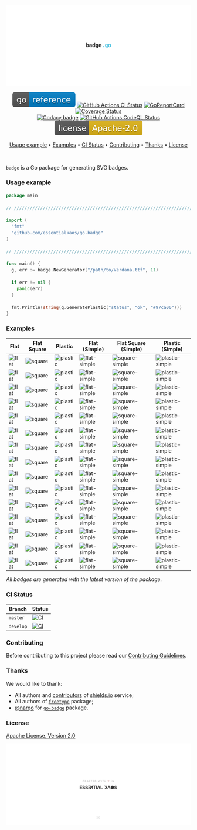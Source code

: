 <p align="center"><a href="#readme"><img src=".github/images/card.svg"/></a></p>

<p align="center">
  <a href="https://kaos.sh/g/go-badge"><img src=".github/images/godoc.svg"/></a>
  <a href="https://kaos.sh/w/go-badge/ci"><img src="https://kaos.sh/w/go-badge/ci.svg" alt="GitHub Actions CI Status" /></a>
  <a href="https://kaos.sh/r/go-badge"><img src="https://kaos.sh/r/go-badge.svg" alt="GoReportCard" /></a>
  <a href="https://kaos.sh/c/go-badge"><img src="https://kaos.sh/c/go-badge.svg" alt="Coverage Status" /></a><br/>
  <a href="https://kaos.sh/y/go-badge"><img src="https://kaos.sh/y/a090e4e0d8e14e58bc9c7a5458c2803e.svg" alt="Codacy badge" /></a>
  <a href="https://kaos.sh/w/go-badge/codeql"><img src="https://kaos.sh/w/go-badge/codeql.svg" alt="GitHub Actions CodeQL Status" /></a>
  <a href="#license"><img src=".github/images/license.svg"/></a>
</p>

<p align="center"><a href="#usage-example">Usage example</a> • <a href="#examples">Examples</a> • <a href="#ci-status">CI Status</a> • <a href="#contributing">Contributing</a> • <a href="#thanks">Thanks</a> • <a href="#license">License</a></p>

<br/>

`badge` is a Go package for generating SVG badges.

### Usage example

```go
package main

// ////////////////////////////////////////////////////////////////////////// //

import (
  "fmt"
  "github.com/essentialkaos/go-badge"
)

// ////////////////////////////////////////////////////////////////////////// //

func main() {
  g, err := badge.NewGenerator("/path/to/Verdana.ttf", 11)

  if err != nil {
    panic(err)
  }

  fmt.Println(string(g.GeneratePlastic("status", "ok", "#97ca00")))
}
```

### Examples

| Flat | Flat Square | Plastic | Flat (Simple) | Flat Square (Simple) | Plastic (Simple) |
|------|-------------|---------|---------------|----------------------|------------------|
| ![flat](.github/images/flat_brightgreen.svg) | ![square](.github/images/square_brightgreen.svg) | ![plastic](.github/images/plastic_brightgreen.svg) | ![flat-simple](.github/images/flat_simple_brightgreen.svg) | ![square-simple](.github/images/square_simple_brightgreen.svg) | ![plastic-simple](.github/images/plastic_simple_brightgreen.svg) |
| ![flat](.github/images/flat_green.svg) | ![square](.github/images/square_green.svg) | ![plastic](.github/images/plastic_green.svg) | ![flat-simple](.github/images/flat_simple_green.svg) | ![square-simple](.github/images/square_simple_green.svg) | ![plastic-simple](.github/images/plastic_simple_green.svg) |
| ![flat](.github/images/flat_yellowgreen.svg) | ![square](.github/images/square_yellowgreen.svg) | ![plastic](.github/images/plastic_yellowgreen.svg) | ![flat-simple](.github/images/flat_simple_yellowgreen.svg) | ![square-simple](.github/images/square_simple_yellowgreen.svg) | ![plastic-simple](.github/images/plastic_simple_yellowgreen.svg) |
| ![flat](.github/images/flat_yellow.svg) | ![square](.github/images/square_yellow.svg) | ![plastic](.github/images/plastic_yellow.svg) | ![flat-simple](.github/images/flat_simple_yellow.svg) | ![square-simple](.github/images/square_simple_yellow.svg) | ![plastic-simple](.github/images/plastic_simple_yellow.svg) |
| ![flat](.github/images/flat_orange.svg) | ![square](.github/images/square_orange.svg) | ![plastic](.github/images/plastic_orange.svg) | ![flat-simple](.github/images/flat_simple_orange.svg) | ![square-simple](.github/images/square_simple_orange.svg) | ![plastic-simple](.github/images/plastic_simple_orange.svg) |
| ![flat](.github/images/flat_red.svg) | ![square](.github/images/square_red.svg) | ![plastic](.github/images/plastic_red.svg) | ![flat-simple](.github/images/flat_simple_red.svg) | ![square-simple](.github/images/square_simple_red.svg) | ![plastic-simple](.github/images/plastic_simple_red.svg) |
| ![flat](.github/images/flat_blue.svg) | ![square](.github/images/square_blue.svg) | ![plastic](.github/images/plastic_blue.svg) | ![flat-simple](.github/images/flat_simple_blue.svg) | ![square-simple](.github/images/square_simple_blue.svg) | ![plastic-simple](.github/images/plastic_simple_blue.svg) |
| ![flat](.github/images/flat_lightgrey.svg) | ![square](.github/images/square_lightgrey.svg) | ![plastic](.github/images/plastic_lightgrey.svg) | ![flat-simple](.github/images/flat_simple_lightgrey.svg) | ![square-simple](.github/images/square_simple_lightgrey.svg) | ![plastic-simple](.github/images/plastic_simple_lightgrey.svg) |
| ![flat](.github/images/flat_success.svg) | ![square](.github/images/square_success.svg) | ![plastic](.github/images/plastic_success.svg) | ![flat-simple](.github/images/flat_simple_success.svg) | ![square-simple](.github/images/square_simple_success.svg) | ![plastic-simple](.github/images/plastic_simple_success.svg) |
| ![flat](.github/images/flat_important.svg) | ![square](.github/images/square_important.svg) | ![plastic](.github/images/plastic_important.svg) | ![flat-simple](.github/images/flat_simple_important.svg) | ![square-simple](.github/images/square_simple_important.svg) | ![plastic-simple](.github/images/plastic_simple_important.svg) |
| ![flat](.github/images/flat_critical.svg) | ![square](.github/images/square_critical.svg) | ![plastic](.github/images/plastic_critical.svg) | ![flat-simple](.github/images/flat_simple_critical.svg) | ![square-simple](.github/images/square_simple_critical.svg) | ![plastic-simple](.github/images/plastic_simple_critical.svg) |
| ![flat](.github/images/flat_informational.svg) | ![square](.github/images/square_informational.svg) | ![plastic](.github/images/plastic_informational.svg) | ![flat-simple](.github/images/flat_simple_informational.svg) | ![square-simple](.github/images/square_simple_informational.svg) | ![plastic-simple](.github/images/plastic_simple_informational.svg) |
| ![flat](.github/images/flat_inactive.svg) | ![square](.github/images/square_inactive.svg) | ![plastic](.github/images/plastic_inactive.svg) | ![flat-simple](.github/images/flat_simple_inactive.svg) | ![square-simple](.github/images/square_simple_inactive.svg) | ![plastic-simple](.github/images/plastic_simple_inactive.svg) |
| ![flat](.github/images/flat_custom.svg) | ![square](.github/images/square_custom.svg) | ![plastic](.github/images/plastic_custom.svg) | ![flat-simple](.github/images/flat_simple_custom.svg) | ![square-simple](.github/images/square_simple_custom.svg) | ![plastic-simple](.github/images/plastic_simple_custom.svg) |
| ![flat](.github/images/flat_japanese.svg) | ![square](.github/images/square_japanese.svg) | ![plastic](.github/images/plastic_japanese.svg) | ![flat-simple](.github/images/flat_simple_japanese.svg) | ![square-simple](.github/images/square_simple_japanese.svg) | ![plastic-simple](.github/images/plastic_simple_japanese.svg) |

_All badges are generated with the latest version of the package._

### CI Status

| Branch | Status |
|--------|----------|
| `master` | [![CI](https://kaos.sh/w/go-badge/ci.svg?branch=master)](https://kaos.sh/w/go-badge/ci?query=branch:master) |
| `develop` | [![CI](https://kaos.sh/w/go-badge/ci.svg?branch=develop)](https://kaos.sh/w/go-badge/ci?query=branch:develop) |

### Contributing

Before contributing to this project please read our [Contributing Guidelines](https://github.com/essentialkaos/.github/blob/master/CONTRIBUTING.md).

### Thanks

We would like to thank:

* All authors and [contributors](https://github.com/badges/shields/graphs/contributors) of [shields.io](https://shields.io) service;
* All authors of [`freetype`](https://github.com/golang/freetype/blob/master/AUTHORS) package;
* [@narqo](https://github.com/narqo) for [`go-badge`](https://github.com/narqo/go-badge) package.

### License

[Apache License, Version 2.0](http://www.apache.org/licenses/LICENSE-2.0)

<p align="center"><a href="https://kaos.dev"><img src="https://raw.githubusercontent.com/essentialkaos/.github/refs/heads/master/images/ekgh.svg"/></a></p>
